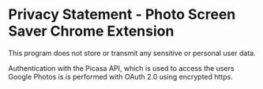 #  Privacy Statement - Photo Screen Saver Chrome Extension

This program does not store or transmit any sensitive or personal user data.

Authentication with the Picasa API, which is used to access the users Google Photos is
is performed with OAuth 2.0 using encrypted https.

